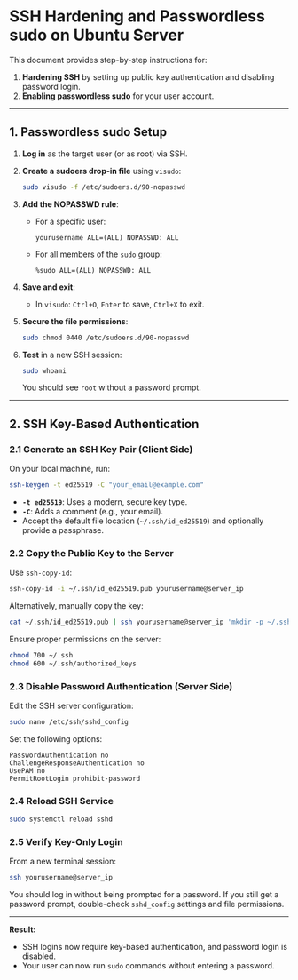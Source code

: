 
# SSH Hardening and Passwordless sudo on Ubuntu Server

This document provides step-by-step instructions for:

1. **Hardening SSH** by setting up public key authentication and disabling password login.
2. **Enabling passwordless sudo** for your user account.

---

## 1. Passwordless sudo Setup

1. **Log in** as the target user (or as root) via SSH.

2. **Create a sudoers drop-in file** using `visudo`:
   ```bash
   sudo visudo -f /etc/sudoers.d/90-nopasswd
   ```

3. **Add the NOPASSWD rule**:
   - For a specific user:
     ```
     yourusername ALL=(ALL) NOPASSWD: ALL
     ```
   - For all members of the `sudo` group:
     ```
     %sudo ALL=(ALL) NOPASSWD: ALL
     ```

4. **Save and exit**:
   - In `visudo`: `Ctrl+O`, `Enter` to save, `Ctrl+X` to exit.

5. **Secure the file permissions**:
   ```bash
   sudo chmod 0440 /etc/sudoers.d/90-nopasswd
   ```

6. **Test** in a new SSH session:
   ```bash
   sudo whoami
   ```
   You should see `root` without a password prompt.

---

## 2. SSH Key-Based Authentication

### 2.1 Generate an SSH Key Pair (Client Side)

On your local machine, run:
```bash
ssh-keygen -t ed25519 -C "your_email@example.com"
```
- **`-t ed25519`**: Uses a modern, secure key type.  
- **`-C`**: Adds a comment (e.g., your email).  
- Accept the default file location (`~/.ssh/id_ed25519`) and optionally provide a passphrase.

### 2.2 Copy the Public Key to the Server

Use `ssh-copy-id`:
```bash
ssh-copy-id -i ~/.ssh/id_ed25519.pub yourusername@server_ip
```

Alternatively, manually copy the key:
```bash
cat ~/.ssh/id_ed25519.pub | ssh yourusername@server_ip 'mkdir -p ~/.ssh && cat >> ~/.ssh/authorized_keys'
```

Ensure proper permissions on the server:
```bash
chmod 700 ~/.ssh
chmod 600 ~/.ssh/authorized_keys
```

### 2.3 Disable Password Authentication (Server Side)

Edit the SSH server configuration:
```bash
sudo nano /etc/ssh/sshd_config
```

Set the following options:
```
PasswordAuthentication no
ChallengeResponseAuthentication no
UsePAM no
PermitRootLogin prohibit-password
```

### 2.4 Reload SSH Service

```bash
sudo systemctl reload sshd
```

### 2.5 Verify Key-Only Login

From a new terminal session:
```bash
ssh yourusername@server_ip
```
You should log in without being prompted for a password. If you still get a password prompt, double-check `sshd_config` settings and file permissions.

---

**Result:**
- SSH logins now require key-based authentication, and password login is disabled.
- Your user can now run `sudo` commands without entering a password.

